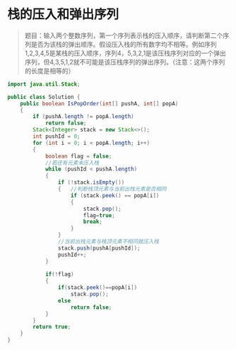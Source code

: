 # 栈的压入和弹出序列

> 题目：输入两个整数序列，第一个序列表示栈的压入顺序，请判断第二个序列是否为该栈的弹出顺序。假设压入栈的所有数字均不相等。例如序列1,2,3,4,5是某栈的压入顺序，序列4，5,3,2,1是该压栈序列对应的一个弹出序列，但4,3,5,1,2就不可能是该压栈序列的弹出序列。（注意：这两个序列的长度是相等的）



```Java
import java.util.Stack;

public class Solution {
    public boolean IsPopOrder(int[] pushA, int[] popA)
	{
		if (pushA.length != popA.length)
			return false;
		Stack<Integer> stack = new Stack<>();
		int pushId = 0;
		for (int i = 0; i < popA.length; i++)
		{
			boolean flag = false;
          	//若还有元素未压入栈
			while (pushId < pushA.length)
			{
				if (!stack.isEmpty())
				{	//判断栈顶元素与当前出栈元素是否相同
					if (stack.peek() == popA[i])
					{
						stack.pop();
						flag=true;
						break;
					}
				}
              	//当前出栈元素与栈顶元素不相同就压入栈
				stack.push(pushA[pushId]);
				pushId++;
			}
			
			if(!flag)
			{
				if(stack.peek()==popA[i])
					stack.pop();
				else
					return false;
			}
		}
		return true;
	}
}
```